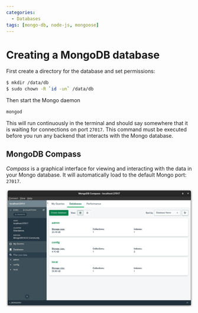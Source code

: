 ```yaml
---
categories:
  - Databases
tags: [mongo-db, node-js, mongoose]
---
```


# Creating a MongoDB database

First create a directory for the database and set permissions:

```bash
$ mkdir /data/db
$ sudo chown -R `id -un` /data/db
```

Then start the Mongo daemon

```bash
mongod
```

This will run continuously in the terminal and should say somewhere that it is
waiting for connections on port `27017`. This command must be executed before
you run any backend that interacts with the Mongo database.

## MongoDB Compass

_Compass_ is a graphical interface for viewing and interacting with the data in
your Mongo database. It will automatically load to the default Mongo port:
`27017`.

![](/_img/mongo-compass.png)
